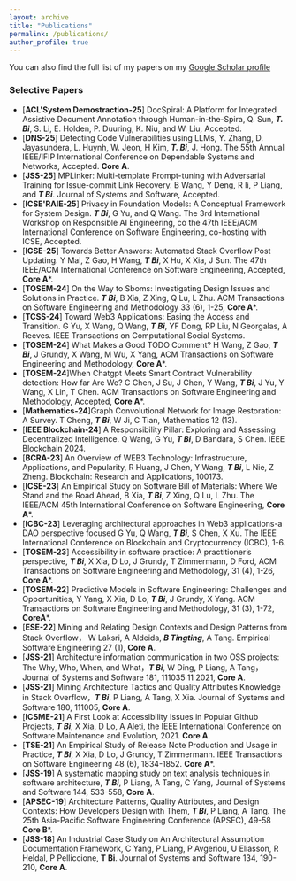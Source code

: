```yaml
---
layout: archive
title: "Publications"
permalink: /publications/
author_profile: true
---
```


You can also find the full list of my papers on my [Google Scholar profile](https://scholar.google.com.au/citations?hl=en&user=0ixOsn8AAAAJ&view_op=list_works&gmla=AILGF5WCo5O6ZNXH1GxUplKkThtlPzvQ80-3bVputjiKg3Fm7urI711dxnsWNga0pIdqvbxlP9ryuyb0eoy91udq)


### Selective Papers 



- [**ACL'System Demostraction-25**] DocSpiral: A Platform for Integrated Assistive Document Annotation through Human-in-the-Spira, Q. Sun, ***T. Bi***, S. Li, E. Holden, P. Duuring, K. Niu, and W. Liu, Accepted. 
- [**DNS-25**] Detecting Code Vulnerabilities using LLMs, Y. Zhang, D. Jayasundera, L. Huynh, W. Jeon, H Kim, ***T. Bi***, J. Hong. The 55th Annual IEEE/IFIP International Conference on Dependable Systems and Networks, Accepted. **Core A**. 
- [**JSS-25**] MPLinker: Multi-template Prompt-tuning with Adversarial Training for Issue-commit Link Recovery. B Wang, Y Deng, R li, P Liang, and ***T Bi***. Journal of Systems and Software, Accepted. 
- [**ICSE'RAIE-25**] Privacy in Foundation Models: A Conceptual Framework for System Design. ***T Bi***, G Yu, and Q Wang. The 3rd International Workshop on Responsible AI Engineering, co the 47th IEEE/ACM International Conference on Software Engineering, co-hosting with ICSE, Accepted. 
- [**ICSE-25**] Towards Better Answers: Automated Stack Overflow Post Updating. Y Mai, Z Gao, H Wang, ***T Bi***, X Hu, X Xia, J Sun. The 47th IEEE/ACM International Conference on Software Engineering, Accepted, **Core A***. 
- [**TOSEM-24**] On the Way to Sboms: Investigating Design Issues and Solutions in Practice. ***T Bi***, B Xia, Z Xing, Q Lu, L Zhu. ACM Transactions on Software Engineering and Methodology 33 (6), 1-25, **Core A***.
- [**TCSS-24**] Toward Web3 Applications: Easing the Access and Transition. G Yu, X Wang, Q Wang, ***T Bi***, YF Dong, RP Liu, N Georgalas, A Reeves. IEEE Transactions on Computational Social Systems.
- [**TOSEM-24**] What Makes a Good TODO Comment? H Wang, Z Gao, ***T Bi***, J Grundy, X Wang, M Wu, X Yang, ACM Transactions on Software Engineering and Methodology, **Core A***.
- [**TOSEM-24**]When Chatgpt Meets Smart Contract Vulnerability detection: How far Are We? C Chen, J Su, J Chen, Y Wang, ***T Bi***, J Yu, Y Wang, X Lin, T Chen. ACM Transactions on Software Engineering and Methodology, Accepted, **Core A***.
- [**Mathematics-24**]Graph Convolutional Network for Image Restoration: A Survey. T Cheng, ***T Bi***, W Ji, C Tian, Mathematics 12 (13).
- [**IEEE Blockchain-24**] A Responsibility Pillar: Exploring and Assessing Decentralized Intelligence. Q Wang, G Yu, ***T Bi***, D Bandara, S Chen. IEEE Blockchain 2024.
- [**BCRA-23**] An Overview of WEB3 Technology: Infrastructure, Applications, and Popularity, R Huang, J Chen, Y Wang, ***T Bi***, L Nie, Z Zheng. Blockchain: Research and Applications, 100173.
- [**ICSE-23**] An Empirical Study on Software Bill of Materials: Where We Stand and the Road Ahead, B Xia, ***T Bi***, Z Xing, Q Lu, L Zhu. The IEEE/ACM 45th International Conference on Software Engineering, **Core A***.
- [**ICBC-23**] Leveraging architectural approaches in Web3 applications-a DAO perspective focused G Yu, Q Wang, ***T Bi***, S Chen, X Xu. The IEEE International Conference on Blockchain and Cryptocurrency (ICBC), 1-6.
- [**TOSEM-23**] Accessibility in software practice: A practitioner’s perspective, ***T Bi***, X Xia, D Lo, J Grundy, T Zimmermann, D Ford, ACM Transactions on Software Engineering and Methodology, 31 (4), 1-26, **Core A***.
- [**TOSEM-22**] Predictive Models in Software Engineering: Challenges and Opportunities, Y Yang, X Xia, D Lo, ***T Bi***, J Grundy, X Yang. ACM Transactions on Software Engineering and Methodology, 31 (3), 1-72, **CoreA***.
- [**ESE-22**] Mining and Relating Design Contexts and Design Patterns from Stack Overflow， W Laksri, A Aldeida, ***B Tingting***, A Tang. Empirical Software Engineering 27 (1), **Core A**.
- [**JSS-21**] Architecture information communication in two OSS projects: The Why, Who, When, and What，***T Bi***, W Ding, P Liang, A Tang， Journal of Systems and Software 181, 111035	11	2021, **Core A**.
- [**JSS-21**] Mining Architecture Tactics and Quality Attributes Knowledge in Stack Overflow，***T Bi***, P Liang, A Tang, X Xia. Journal of Systems and Software 180, 111005, **Core A**.
- [**ICSME-21**] A First Look at Accessibility Issues in Popular Github Projects, ***T Bi***, X Xia, D Lo, A Aleti, the IEEE International Conference on Software Maintenance and Evolution, 2021. **Core A**.
- [**TSE-21**] An Empirical Study of Release Note Production and Usage in Practice, ***T Bi***, X Xia, D Lo, J Grundy, T Zimmermann. IEEE Transactions on Software Engineering 48 (6), 1834-1852. **Core A***.
- [**JSS-19**] A systematic mapping study on text analysis techniques in software architecture, ***T Bi***, P Liang, A Tang, C Yang, Journal of Systems and Software 144, 533-558, **Core A**.
- [**APSEC-19**] Architecture Patterns, Quality Attributes, and Design Contexts: How Developers Design with Them, ***T Bi***, P Liang, A Tang. The 25th Asia-Pacific Software Engineering Conference (APSEC), 49-58 **Core B***.
- [**JSS-18**] An Industrial Case Study on An Architectural Assumption Documentation Framework, C Yang, P Liang, P Avgeriou, U Eliasson, R Heldal, P Pelliccione, **T Bi**. Journal of Systems and Software 134, 190-210, **Core A**.

